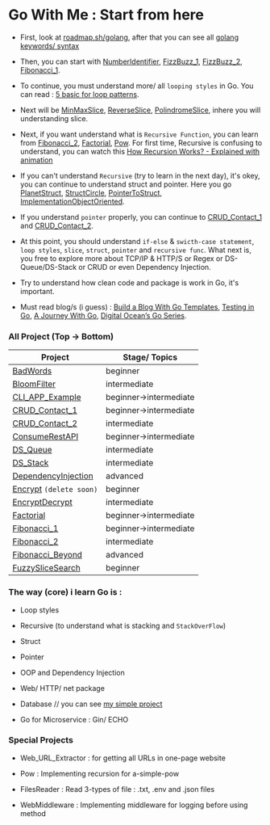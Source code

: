 # Go With Me : Start from here

- First, look at [roadmap.sh/golang](https://roadmap.sh/golang), after that you can see all [golang keywords/ syntax](https://github.com/Lukmanern/go-with-me/tree/master/GoKeywords)

- Then, you can start with [NumberIdentifier](https://github.com/Lukmanern/go-with-me/tree/master/NumberIdentifier), [FizzBuzz_1](https://github.com/Lukmanern/go-with-me/tree/master/FizzBuzz_1), [FizzBuzz_2](https://github.com/Lukmanern/go-with-me/tree/master/FizzBuzz_2), [Fibonacci_1](https://github.com/Lukmanern/go-with-me/tree/master/Fibonacci_1).

- To continue, you must understand more/ all `looping styles` in Go. You can read : [5 basic for loop patterns](https://yourbasic.org/golang/for-loop/).

- Next will be [MinMaxSlice](https://github.com/Lukmanern/go-with-me/tree/master/MinMaxSlice), [ReverseSlice](https://github.com/Lukmanern/go-with-me/tree/master/ReverseSlice), [PolindromeSlice](https://github.com/Lukmanern/go-with-me/tree/master/PolindromeSlice), inhere you will understanding slice.

- Next, if you want understand what is `Recursive Function`, you can learn from [Fibonacci_2](https://github.com/Lukmanern/go-with-me/tree/master/Fibonacci_2), [Factorial](https://github.com/Lukmanern/go-with-me/tree/master/Factorial), [Pow](https://github.com/Lukmanern/go-with-me/tree/master/Pow). For first time, Recursive is confusing to understand, you can watch this [How Recursion Works? - Explained with animation](https://www.youtube.com/watch?v=BNeOE1qMyRA&ab_channel=LiveToCode)

- If you can't understand `Recursive` (try to learn in the next day), it's okey, you can continue to understand struct and pointer. Here you go [PlanetStruct](https://github.com/Lukmanern/go-with-me/tree/master/PlanetStruct), [StructCircle](https://github.com/Lukmanern/go-with-me/tree/master/StructCircle), [PointerToStruct](https://github.com/Lukmanern/go-with-me/tree/master/PointerToStruct), [ImplementationObjectOriented](https://github.com/Lukmanern/go-with-me/tree/master/ImplementationObjectOriented).

- If you understand `pointer` properly, you can continue to [CRUD_Contact_1](https://github.com/Lukmanern/go-with-me/tree/master/CRUD_Contact_1) and [CRUD_Contact_2](https://github.com/Lukmanern/go-with-me/tree/master/CRUD_Contact_2).

- At this point, you should understand `if-else` & `swicth-case statement`, `loop styles`, `slice`, `struct`, `pointer` and `recursive func`. What next is, you free to explore more about TCP/IP & HTTP/S or Regex or DS-Queue/DS-Stack or CRUD or even Dependency Injection.

- Try to understand how clean code and package is work in Go, it's important.

- Must read blog/s (i guess) : [Build a Blog With Go Templates](https://blog.jetbrains.com/go/2022/11/08/build-a-blog-with-go-templates/), [Testing in Go](https://blog.jetbrains.com/go/2022/11/22/comprehensive-guide-to-testing-in-go/), [A Journey With Go](https://medium.com/a-journey-with-go), [Digital Ocean’s Go Series](https://www.digitalocean.com/community/tutorial_series/how-to-code-in-go).

### All Project (Top &rarr; Bottom)

| Project                                                                                        | Stage/ Topics              |
| ---------------------------------------------------------------------------------------------- | -------------------------- |
| [BadWords](https://github.com/Lukmanern/go-with-me/tree/master/BadWords)                       | beginner                   |
| [BloomFilter](https://github.com/Lukmanern/go-with-me/tree/master/BloomFilter)                 | intermediate               |
| [CLI_APP_Example](https://github.com/Lukmanern/go-with-me/tree/master/CLI_APP_Example)         | beginner&rarr;intermediate |
| [CRUD_Contact_1](https://github.com/Lukmanern/go-with-me/tree/master/CRUD_Contact_1)           | beginner&rarr;intermediate |
| [CRUD_Contact_2](https://github.com/Lukmanern/go-with-me/tree/master/CRUD_Contact_2)           | intermediate               |
| [ConsumeRestAPI](https://github.com/Lukmanern/go-with-me/tree/master/ConsumeRestAPI)           | beginner&rarr;intermediate |
| [DS_Queue](https://github.com/Lukmanern/go-with-me/tree/master/DS_Queue)                       | intermediate               |
| [DS_Stack](https://github.com/Lukmanern/go-with-me/tree/master/DS_Stack)                       | intermediate               |
| [DependencyInjection](https://github.com/Lukmanern/go-with-me/tree/master/DependencyInjection) | advanced                   |
| [Encrypt](https://github.com/Lukmanern/go-with-me/tree/master/Encrypt) `(delete soon)`         | beginner                   |
| [EncryptDecrypt](https://github.com/Lukmanern/go-with-me/tree/master/EncryptDecrypt)           | intermediate               |
| [Factorial](https://github.com/Lukmanern/go-with-me/tree/master/Factorial)                     | beginner&rarr;intermediate |
| [Fibonacci_1](https://github.com/Lukmanern/go-with-me/tree/master/Fibonacci_1)                 | beginner&rarr;intermediate |
| [Fibonacci_2](https://github.com/Lukmanern/go-with-me/tree/master/Fibonacci_2)                 | intermediate               |
| [Fibonacci_Beyond](https://github.com/Lukmanern/go-with-me/tree/master/Fibonacci_Beyond)       | advanced                   |
| [FuzzySliceSearch](https://github.com/Lukmanern/go-with-me/tree/master/FuzzySliceSearch)       | beginner                   |

### The way (core) i learn Go is :

- Loop styles

- Recursive (to understand what is stacking and `StackOverFlow`)

- Struct

- Pointer

- OOP and Dependency Injection

- Web/ HTTP/ net package

- Database // you can see [my simple project](https://github.com/Lukmanern/go-supabase)

- Go for Microservice : Gin/ ECHO

### Special Projects

- Web_URL_Extractor : for getting all URLs in one-page website

- Pow : Implementing recursion for a-simple-pow

- FilesReader : Read 3-types of file : .txt, .env and .json files

- WebMiddleware : Implementing middleware for logging before using method
